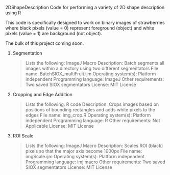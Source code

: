 2DShapeDescription
Code for performing a variety of 2D shape description using R

This code is specifically designed to work on binary images of strawberries where black pixels (value = 0) represent foreground (object) and white pixels (value = 1) are background (not object).

The bulk of this project coming soon.

1. Segmentation
   > Lists the following: ImageJ Macro
   > Description: Batch segments all images within a directory using two different segmentators
   > File name: BatchSIOX_multiFruit.ijm
   > Operating system(s): Platform independent
   > Programming language: ImageJ
   > Other requirements: Two saved SIOX segmentators
   > License: MIT License

2. Cropping and Edge Addition
    >Lists the following: R code
    >Description: Crops images based on positions of bounding rectangles and adds white pixels to the edges
    >File name: img_crop.R
    >Operating system(s): Platform independent
    >Programming language: R
    >Other requirements: Not Applicable
    >License: MIT License

3. ROI Scale
    >Lists the following: ImageJ Macro
    >Description: Scales ROI (black) pixels so that the major axis become 1000px
    >File name: imgScale.ijm
    >Operating system(s): Platform independent
    >Programming language: imj macro
    >Other requirements: Two saved SIOX segmentators
    >License: MIT License